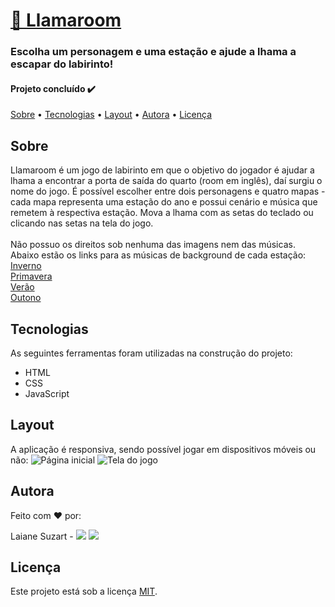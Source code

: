 # [🦙 Llamaroom](https://llamaroom.netlify.app/)
### Escolha um personagem e uma estação e ajude a lhama a escapar do labirinto!

#### Projeto concluído ✔️

[Sobre](#sobre) • [Tecnologias](#tecnologias) • [Layout](#layout) • [Autora](#autora) • [Licença](#licença)

## Sobre
Llamaroom é um jogo de labirinto em que o objetivo do jogador é ajudar a lhama a encontrar a porta de saída do quarto (room em inglês), daí surgiu o nome do jogo. É possível escolher entre dois personagens e quatro mapas - cada mapa representa uma estação do ano e possui cenário e música que remetem à respectiva estação. Mova a lhama com as setas do teclado ou clicando nas setas na tela do jogo.\
\
Não possuo os direitos sob nenhuma das imagens nem das músicas. Abaixo estão os links para as músicas de background de cada estação:\
[Inverno](https://www.youtube.com/watch?v=rsr1YFvtqEE&ab_channel=Fantasy%26WorldMusicbytheFiechters)\
[Primavera](https://www.youtube.com/watch?v=Raubll_Z7xg&ab_channel=Holiday4free.com)\
[Verão](https://www.youtube.com/watch?v=UZ2ewwODIMg&ab_channel=AShamaluevMusic)\
[Outono](https://www.youtube.com/watch?v=-11vFYpashI&ab_channel=PdubTheProducer)

## Tecnologias
As seguintes ferramentas foram utilizadas na construção do projeto:

* HTML
* CSS
* JavaScript

## Layout
A aplicação é responsiva, sendo possível jogar em dispositivos móveis ou não:
![Página inicial](https://i.imgur.com/iH3Mb05.png)
![Tela do jogo](https://i.imgur.com/KGtRuen.png)

## Autora
Feito com ❤️ por:

Laiane Suzart - <a href="https://www.linkedin.com/in/laianesuzart/" target="_blank"><img src="https://img.shields.io/badge/-LinkedIn-%230077B5?style=for-the-badge&logo=linkedin&logoColor=white" target="_blank"></a> 
<a href="https://github.com/laianesuzart" target="_blank"><img src="https://img.shields.io/badge/GitHub-100000?style=for-the-badge&logo=github&logoColor=white" target="_blank"></a>

## Licença
Este projeto está sob a licença [MIT](https://choosealicense.com/licenses/mit/).
